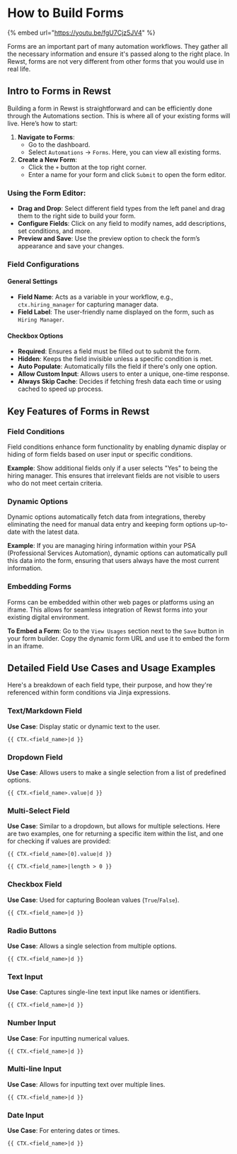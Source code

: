 # How to Build Forms

{% embed url="https://youtu.be/fgU7Cjz5JV4" %}

Forms are an important part of many automation workflows. They gather all the necessary information and ensure it's passed along to the right place. In Rewst, forms are not very different from other forms that you would use in real life.&#x20;

## Intro to Forms in Rewst

Building a form in Rewst is straightforward and can be efficiently done through the Automations section. This is where all of your existing forms will live. Here’s how to start:

1. **Navigate to Forms**:
   * Go to the dashboard.
   * Select `Automations` -> `Forms`. Here, you can view all existing forms.
2. **Create a New Form**:
   * Click the `+` button at the top right corner.
   * Enter a name for your form and click `Submit` to open the form editor.

### **Using the Form Editor**:

* **Drag and Drop**: Select different field types from the left panel and drag them to the right side to build your form.
* **Configure Fields**: Click on any field to modify names, add descriptions, set conditions, and more.
* **Preview and Save**: Use the preview option to check the form’s appearance and save your changes.

### **Field Configurations**

#### **General Settings**

* **Field Name**: Acts as a variable in your workflow, e.g., `ctx.hiring_manager` for capturing manager data.
* **Field Label**: The user-friendly name displayed on the form, such as `Hiring Manager`.

#### **Checkbox Options**

* **Required**: Ensures a field must be filled out to submit the form.
* **Hidden**: Keeps the field invisible unless a specific condition is met.
* **Auto Populate**: Automatically fills the field if there's only one option.
* **Allow Custom Input**: Allows users to enter a unique, one-time response.
* **Always Skip Cache**: Decides if fetching fresh data each time or using cached to speed up process.

## **Key Features of Forms in Rewst**

### **Field Conditions**

Field conditions enhance form functionality by enabling dynamic display or hiding of form fields based on user input or specific conditions.

**Example**: Show additional fields only if a user selects "Yes" to being the hiring manager. This ensures that irrelevant fields are not visible to users who do not meet certain criteria.

### **Dynamic Options**

Dynamic options automatically fetch data from integrations, thereby eliminating the need for manual data entry and keeping form options up-to-date with the latest data.

**Example**: If you are managing hiring information within your PSA (Professional Services Automation), dynamic options can automatically pull this data into the form, ensuring that users always have the most current information.

### **Embedding Forms**

Forms can be embedded within other web pages or platforms using an iframe. This allows for seamless integration of Rewst forms into your existing digital environment.

**To Embed a Form**: Go to the `View Usages` section next to the `Save` button in your form builder. Copy the dynamic form URL and use it to embed the form in an iframe.

## **Detailed Field Use Cases and Usage Examples**

Here's a breakdown of each field type, their purpose, and how they're referenced within form conditions via Jinja expressions.

### **Text/Markdown Field**

**Use Case**: Display static or dynamic text to the user.

```django
{{ CTX.<field_name>|d }}
```

### **Dropdown Field**

**Use Case**: Allows users to make a single selection from a list of predefined options.

```plaintext
{{ CTX.<field_name>.value|d }}
```

### **Multi-Select Field**

**Use Case**: Similar to a dropdown, but allows for multiple selections. Here are two examples, one for returning a specific item within the list, and one for checking if values are provided:

```django
{{ CTX.<field_name>[0].value|d }}
```

```django
{{ CTX.<field_name>|length > 0 }}
```

### **Checkbox Field**

**Use Case**: Used for capturing Boolean values (`True`/`False`).

```django
{{ CTX.<field_name>|d }}
```

### **Radio Buttons**

**Use Case**: Allows a single selection from multiple options.

```django
{{ CTX.<field_name>|d }}
```

### **Text Input**

**Use Case**: Captures single-line text input like names or identifiers.

```django
{{ CTX.<field_name>|d }}
```

### **Number Input**

**Use Case**: For inputting numerical values.

```django
{{ CTX.<field_name>|d }}
```

### **Multi-line Input**

**Use Case**: Allows for inputting text over multiple lines.

```django
{{ CTX.<field_name>|d }}
```

### **Date Input**

**Use Case**: For entering dates or times.

```django
{{ CTX.<field_name>|d }}
```
